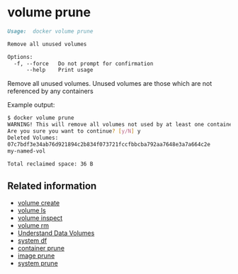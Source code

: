 <!--[metadata]>
+++
title = "volume prune"
description = "Remove unused volumes"
keywords = [volume, prune, delete]
[menu.main]
parent = "smn_cli"
+++
<![end-metadata]-->

# volume prune

```markdown
Usage:	docker volume prune

Remove all unused volumes

Options:
  -f, --force   Do not prompt for confirmation
      --help    Print usage
```

Remove all unused volumes. Unused volumes are those which are not referenced by any containers

Example output:

```bash
$ docker volume prune
WARNING! This will remove all volumes not used by at least one container.
Are you sure you want to continue? [y/N] y
Deleted Volumes:
07c7bdf3e34ab76d921894c2b834f073721fccfbbcba792aa7648e3a7a664c2e
my-named-vol

Total reclaimed space: 36 B
```

## Related information

* [volume create](volume_create.md)
* [volume ls](volume_ls.md)
* [volume inspect](volume_inspect.md)
* [volume rm](volume_rm.md)
* [Understand Data Volumes](../../tutorials/dockervolumes.md)
* [system df](system_df.md)
* [container prune](container_prune.md)
* [image prune](container_prune.md)
* [system prune](system_prune.md)
